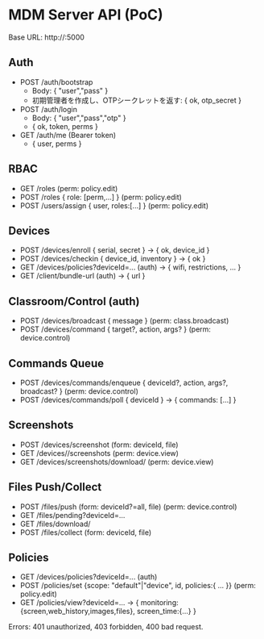 # MDM Server API (PoC)

Base URL: http://<server>:5000

## Auth
- POST /auth/bootstrap
  - Body: { "user","pass" }
  - 初期管理者を作成し、OTPシークレットを返す: { ok, otp_secret }
- POST /auth/login
  - Body: { "user","pass","otp" }
  - { ok, token, perms }
- GET /auth/me (Bearer token)
  - { user, perms }

## RBAC
- GET /roles (perm: policy.edit)
- POST /roles { role: [perm,...] } (perm: policy.edit)
- POST /users/assign { user, roles:[...] } (perm: policy.edit)

## Devices
- POST /devices/enroll { serial, secret } -> { ok, device_id }
- POST /devices/checkin { device_id, inventory } -> { ok }
- GET  /devices/policies?deviceId=... (auth) -> { wifi, restrictions, ... }
- GET  /client/bundle-url (auth) -> { url }

## Classroom/Control (auth)
- POST /devices/broadcast { message }  (perm: class.broadcast)
- POST /devices/command { target?, action, args? } (perm: device.control)

## Commands Queue
- POST /devices/commands/enqueue { deviceId?, action, args?, broadcast? } (perm: device.control)
- POST /devices/commands/poll { deviceId } -> { commands: [...] }

## Screenshots
- POST /devices/screenshot  (form: deviceId, file)
- GET  /devices/<deviceId>/screenshots (perm: device.view)
- GET  /devices/screenshots/download/<name> (perm: device.view)

## Files Push/Collect
- POST /files/push (form: deviceId?=all, file) (perm: device.control)
- GET  /files/pending?deviceId=...
- GET  /files/download/<id>
- POST /files/collect (form: deviceId, file)

## Policies
- GET  /devices/policies?deviceId=... (auth)
- POST /policies/set {scope: "default"|"device", id, policies:{ ... }} (perm: policy.edit)
- GET  /policies/view?deviceId=... -> { monitoring:{screen,web_history,images,files}, screen_time:{...} }

Errors: 401 unauthorized, 403 forbidden, 400 bad request.